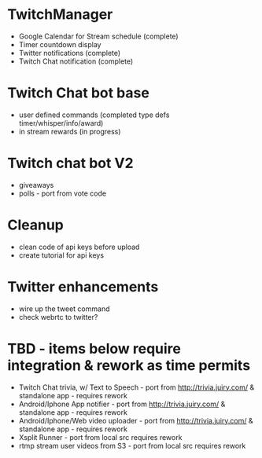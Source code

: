# TwitchManager
- Google Calendar for Stream schedule (complete)
- Timer countdown display
- Twitter notifications (complete)
- Twitch Chat notification (complete)

# Twitch Chat bot base
- user defined commands (completed type defs timer/whisper/info/award)
- in stream rewards (in progress)

# Twitch chat bot V2
- giveaways
- polls - port from vote code

# Cleanup
- clean code of api keys before upload
- create tutorial for api keys

# Twitter enhancements
- wire up the tweet command
- check webrtc to twitter?

# TBD - items below require integration & rework as time permits 
- Twitch Chat trivia, w/ Text to Speech - port from http://trivia.juiry.com/ & standalone app - requires rework
- Android/Iphone App notifier - port from http://trivia.juiry.com/ & standalone app - requires rework
- Android/Iphone/Web video uploader - port from http://trivia.juiry.com/ & standalone app - requires rework
- Xsplit Runner - port from local src requires rework
- rtmp stream user videos from S3 - port from local src requires rework

